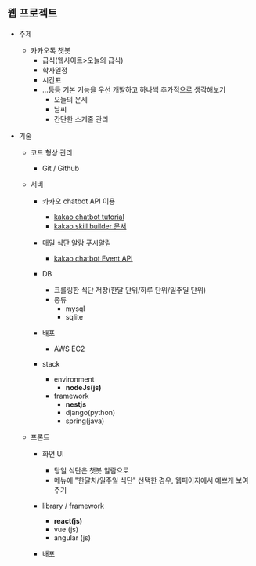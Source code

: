 
## 웹 프로젝트

- 주제
    - 카카오톡 챗봇
        - 급식(웹사이트>오늘의 급식)
        - 학사일정
        - 시간표
        - ...등등 기본 기능을 우선 개발하고 하나씩 추가적으로 생각해보기
            - 오늘의 운세
            - 날씨
            - 간단한 스케줄 관리

- 기술
    - 코드 형상 관리
        - Git / Github
    - 서버
        - 카카오 chatbot API 이용
            - [kakao chatbot tutorial](https://i.kakao.com/docs/getting-started-overview#%EC%B1%97%EB%B4%87-%EA%B4%80%EB%A6%AC%EC%9E%90%EC%84%BC%ED%84%B0-%EC%86%8C%EA%B0%9C)
            - [kakao skill builder 문서](https://docs.kakaoi.ai/skill_builder/)
        
        - 매일 식단 알람 푸시알림
            - [kakao chatbot Event API](https://i.kakao.com/docs/key-concepts-eventapi#event-api%EB%9E%80)
        
        - DB
            - 크롤링한 식단 저장(한달 단위/하루 단위/일주일 단위)
            - 종류
                - mysql
                - sqlite
        - 배포
            - AWS EC2
        - stack
            - environment
                - **nodeJs(js)**
            - framework
                - **nestjs**
                - django(python)
                - spring(java)
    
    
    - 프론트
        - 화면 UI
            - 당일 식단은 챗봇 알람으로
            - 메뉴에 "한달치/일주일 식단" 선택한 경우, 웹페이지에서 예쁘게 보여주기
        
        - library / framework
            - **react(js)**
            - vue (js)
            - angular (js)

        - 배포
 